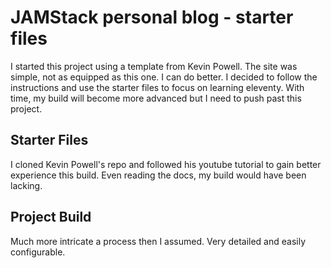 # JAMStack personal blog - starter files

I started this project using a template from Kevin Powell. The site was simple, not as equipped as this one. I can do better. I decided to follow the instructions and use the starter files to focus on learning eleventy. With time, my build will become more advanced but I need to push past this project. 

## Starter Files
I cloned Kevin Powell's repo and followed his youtube tutorial to gain better experience this build. Even reading the docs, my build would have been lacking.

## Project Build
Much more intricate a process then I assumed. Very detailed and easily configurable.
